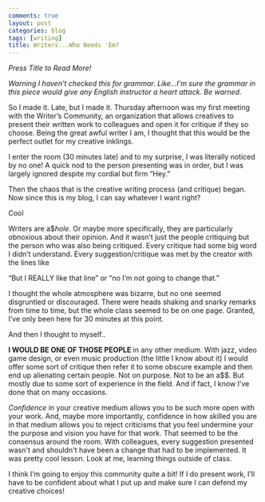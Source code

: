 ```yaml
---
comments: true
layout: post
categories: blog
tags: [writing]
title: Writers...Who Needs 'Em?
---
```

*Press Title to Read More!*

*Warning*
*I haven’t checked this for grammar. Like...I’m sure the grammar in this piece would give any English instructor a heart attack. Be warned.*

So I made it. Late, but I made it. Thursday afternoon was my first meeting with the Writer’s Community, an organization that allows creatives to present their written work to colleagues and open it for critique if they so choose. Being the great awful writer I am, I thought that this would be the perfect outlet for my creative inklings.

I enter the room (30 minutes late) and to my surprise, I was literally noticed by no one! A quick nod to the person presenting was in order, but I was largely ignored despite my cordial but firm “Hey.”

Then the chaos that is the creative writing process (and critique) began.  Now since this is my blog, I can say whatever I want right? 

Cool

Writers are a$$hole$. Or maybe more specifically, they are particularly obnoxious about their opinion. And it wasn’t just the people critiquing but the person who was also being critiqued. Every critique had some big word I didn’t understand. Every suggestion/critique was met by the creator with the lines like

 “But I REALLY like that line” or “no I’m not going to change that.” 
 
I thought the whole atmosphere was bizarre, but no one seemed disgruntled or discouraged. There were heads shaking and snarky remarks from time to time, but the whole class seemed to be on one page. Granted, I’ve only been here for 30 minutes at this point. 

And then I thought to myself..

**I WOULD BE ONE OF THOSE PEOPLE** in any other medium. With jazz, video game design, or even music production (the little I know about it) I would offer some sort of critique then refer it to some obscure example and then end up alienating certain people. Not on purpose. Not to be an a$$. But mostly due to some sort of experience in the field.  And if fact, I know I’ve done that on many occasions.

*Confidence* in your creative medium allows you to be such more open with your work. And, maybe more importantly, confidence in how skilled you are in that medium allows you to reject criticisms that you feel undermine your the purpose and vision you have for that work. That seemed to be the consensus around the room. With colleagues, every suggestion presented wasn't and shouldn't have been a change that had to be implemented. It was pretty cool lesson. Look at me, learning things outside of class.

I think I’m going to enjoy this community quite a bit! If I do present work, I’ll have to be confident about what I put up and make sure I can defend my creative choices!
